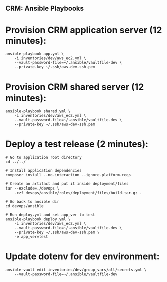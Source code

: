 CRM: Ansible Playbooks
-------------------------------------------

# Provision CRM application server (12 minutes):

    ansible-playbook app.yml \
        -i inventories/dev/aws_ec2.yml \
        --vault-password-file=~/.ansible/vaultfile-dev \
        --private-key ~/.ssh/aws-dev-ssh.pem

# Provision CRM shared server (12 minutes):

    ansible-playbook shared.yml \
        -i inventories/dev/aws_ec2.yml \
        --vault-password-file=~/.ansible/vaultfile-dev \
        --private-key ~/.ssh/aws-dev-ssh.pem

# Deploy a test release (2 minutes):

    # Go to application root directory
    cd ../../

    # Install application dependencies
    composer install --no-interaction --ignore-platform-reqs

    # Create an artifact and put it inside deployment/files
    tar --exclude=./devops \
        -czf devops/ansible/roles/deployment/files/build.tar.gz .

    # Go back to ansible dir
    cd devops/ansible

    # Run deploy.yml and set app_ver to test
    ansible-playbook deploy.yml \
        -i inventories/dev/aws_ec2.yml \
        --vault-password-file=~/.ansible/vaultfile-dev \
        --private-key ~/.ssh/aws-dev-ssh.pem \
        -e app_ver=test

# Update dotenv for dev environment:

    ansible-vault edit inventories/dev/group_vars/all/secrets.yml \
        --vault-password-file=~/.ansible/vaultfile-dev
